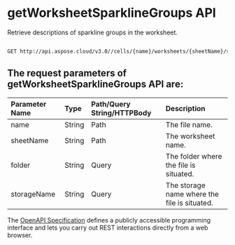 # **getWorksheetSparklineGroups API**

Retrieve descriptions of sparkline groups in the worksheet. 

```bash

GET http://api.aspose.cloud/v3.0//cells/{name}/worksheets/{sheetName}/sparklineGroups

```

## The request parameters of **getWorksheetSparklineGroups** API are: 

| Parameter Name | Type | Path/Query String/HTTPBody | Description | 
| :- | :- | :- |:- | 
|name|String|Path|The file name.|
|sheetName|String|Path|The worksheet name.|
|folder|String|Query|The folder where the file is situated.|
|storageName|String|Query|The storage name where the file is situated.|


The [OpenAPI Specification](https://reference.aspose.cloud/cells/#/SparklineGroupsController/GetWorksheetSparklineGroups) defines a publicly accessible programming interface and lets you carry out REST interactions directly from a web browser.
